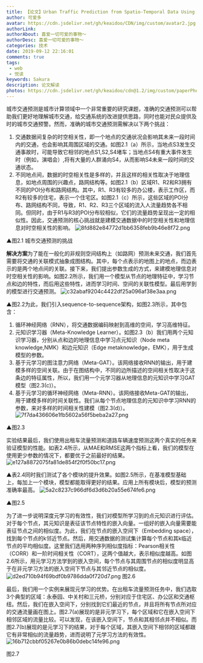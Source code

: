 ```yaml
---
title: 【论文】Urban Traffic Prediction from Spatio-Temporal Data Using Deep Meta Learning.
author: 可爱多
avatar: https://cdn.jsdelivr.net/gh/keaidoo/CDN/img/custom/avatar2.jpg
authorLink: 
authorAbout: 喜爱一切可爱的事物～
authorDesc: 喜爱一切可爱的事物～
categories: 技术
date: 2019-09-12 22:16:01
comments: true
tags: 
 - web
 - 悦读
keywords: Sakura
description: 论文解读
photos: https://cdn.jsdelivr.net/gh/keaidoo/cdn@1.2/img/custom/paperPhoto/5.jpg
---
```

城市交通预测是城市计算领域中一个非常重要的研究课题，准确的交通预测可以帮助我们更好地理解城市交通，给交通系统的改进提供思路，同时也能对民众提供及时的城市交通预警。然而，准确的城市交通预测需解决以下两个挑战：
1) 交通数据间复杂的时空相关性，即一个地点的交通状况会影响其未来一段时间内的交通，也会影响其周围区域的交通。如图2.1（a）所示，当地点S3发生交通事故时，可能导致它相邻的地点S1,S2,S4堵车；当地点S4有重大事件发生时（例如，演唱会）,将有大量的人群涌向S4，从而影响S4未来一段时间的交通状态。
2) 不同地点间，数据的时空相关性是多样的，并且这样的相关性取决于地理信息，如地点周围的兴趣点，路网结构等。如图2.1（b）区域R1、R2和R3拥有不同的POI分布和路网结构。其中，R1、R3有较多的办公楼，表示工作区，而R2有较多的住宅，表示一个住宅区。如图2.1（c）所示，这些区域的POI分布、路网结构不同，导致，R1、R2、R3三个区域的流入人流量趋势各不相同。但同时，由于R1与R3的POI分布较相似，它们的流量趋势呈现出一定的相似性。因此，交通预测的核心挑战就是建模交通数据中的时空相关性和地理信息对时空相关性的影响。
![8fd882e84772d1bb6358feb9b46e8f72.png](evernotecid://EA81CBAA-D91B-4EFF-AECC-82252BA7206F/appyinxiangcom/25054471/ENResource/p12)

▲图2.1 城市交通预测的挑战

**解决方案**为了能在一般化的非规则空间结构上（如路网）预测未来交通，我们首先需要将交通的关联模式抽象成图结构。其中，每个点表示的地图上的地点，而边表示的是两个地点间的关联。接下来，我们提出参数生成的方式，来建模地理信息对时空相关性的影响。如图2.2所示，我们用一个模型从节点的地理特征中，学习节点和边的特性，而后用这些特性，进而学习时间、空间的关联性模型。最后用学到的模型进行交通预测。
![c32abaf9204c4422df25a096af38e3aa.png](evernotecid://EA81CBAA-D91B-4EFF-AECC-82252BA7206F/appyinxiangcom/25054471/ENResource/p13)

▲图2.2为此，我们引入sequence-to-sequence架构，如图2.3所示，其中包含：
1.  循环神经网络（RNN），将交通数据编码映射到高维的空间，学习高维特征。
2.  元知识学习器（Meta-Knowledge Learner）。如图2.3（b）我们用两个元知识学习器，分别从点和边的地理信息中学习点元知识（Node meta knowledge,NMK）和边元知识（Edge metaknowledge，EMK），用于生成模型的参数。
3.  基于元学习的图注意力网络（Meta-GAT）。该网络接收RNN的输出，用于建模多样的空间关联。由于在图结构中，不同的边所描述的空间相关性取决于这条边的特征属性，所以，我们用一个元学习器从地理信息的元知识中学习GAT模型（图2.3(c)）。
4.  基于元学习的循环神经网络（Meta-RNN）。该网络接收Meta-GAT的输出，用于建模多样的时间关联性。我们从每个节点地理信息的元知识中学习RNN的参数，来对多样的时间相关性建模（图2.3(d)）。
![7f7da436606e1fb5602a56f5beba2a27.png](evernotecid://EA81CBAA-D91B-4EFF-AECC-82252BA7206F/appyinxiangcom/25054471/ENResource/p11)

▲图2.3


实验结果最后，我们使用出租车流量预测和道路车辆速度预测这两个真实的任务来验证模型的性能。如表2.4所示，从MAE和RMSE这两个指标上看，我们的模型在使用更少参数的情况下，都要优于之前最好的结果。
![e127a8872075fa81de854f2f0f50bc17.png](evernotecid://EA81CBAA-D91B-4EFF-AECC-82252BA7206F/appyinxiangcom/25054471/ENResource/p14)

▲表2.4同时我们测试了各个模块的提升效果。如图2.5所示，在基准模型基础上，每加上一个模块，模型都能取得更好的结果。应用上所有模块后，模型的预测准确率最高。
![5a2c8237c966df6d3d6b20a55e674fe6.png](evernotecid://EA81CBAA-D91B-4EFF-AECC-82252BA7206F/appyinxiangcom/25054471/ENResource/p16)

▲图2.5


为了进一步说明深度元学习的有效性，我们对模型所学习到的点元知识进行评估。对于每个节点，其元知识是表征该节点特性的嵌入向量。一组好的嵌入向量需要能表征节点之间的相似度。为此，我们在节点的嵌入空间下（Embedding space），找到每个节点的k邻近节点。然后，用交通数据的测试集计算每个节点和其k临近节点的平均相似度。这里我们选用两种序列相似度指标：Pearson相关性（CORR）和一阶时间相关性（CORT），这两个值越大，表示相似度越高。如图2.6所示，用元学习方法学到的嵌入空间，每个节点与其周围节点的相似度明显高于在非元学习方法的嵌入空间下节点与其邻近节点的相似度。
![d2ed710b94f69bdf0b9786dda0f720d7.png](evernotecid://EA81CBAA-D91B-4EFF-AECC-82252BA7206F/appyinxiangcom/25054471/ENResource/p17)
                                    图2.6
                                    
最后，我们用一个实例来展现元学习的优势。在出租车流量预测任务中，我们选取3个典型的区域：永泰园、中关村和三元桥，分别对应于住宅区、办公区和交通枢纽。然后，我们在嵌入空间下，分别找到它们最近的节点，并且将所有节点所对应的交通流量画在图上。图2.7(a)展现的是非元学习下，每个区域和它在嵌入空间下相邻区域的流量比较。可以发现，在该嵌入空间下，节点和其相邻点并不相似。而图2.7(b)展现的是元学习下的结果，对于每个区域，其嵌入空间下相邻的区域都跟它有非常相似的流量趋势，进而说明了元学习方法的有效性。
![16b712cbbf05267e0b86b0debc14fe96.png](evernotecid://EA81CBAA-D91B-4EFF-AECC-82252BA7206F/appyinxiangcom/25054471/ENResource/p15)

图2.7

